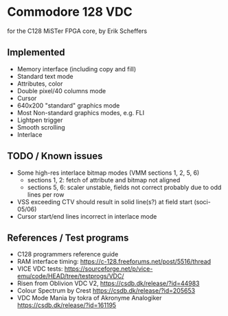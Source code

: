 # Commodore 128 VDC
for the C128 MiSTer FPGA core, by Erik Scheffers

## Implemented
 * Memory interface (including copy and fill)
 * Standard text mode
 * Attributes, color
 * Double pixel/40 columns mode
 * Cursor
 * 640x200 "standard" graphics mode
 * Most Non-standard graphics modes, e.g. FLI
 * Lightpen trigger
 * Smooth scrolling
 * Interlace

## TODO / Known issues
 * Some high-res interlace bitmap modes (VMM sections 1, 2, 5, 6)
   * sections 1, 2: fetch of attribute and bitmap not aligned
   * sections 5, 6: scaler unstable, fields not correct probably due to odd lines per row
 * VSS exceeding CTV should result in solid line(s?) at field start (soci-05/06)
 * Cursor start/end lines incorrect in interlace mode
 
## References / Test programs
 * C128 programmers reference guide
 * RAM interface timing: https://c-128.freeforums.net/post/5516/thread
 * VICE VDC tests: https://sourceforge.net/p/vice-emu/code/HEAD/tree/testprogs/VDC/
 * Risen from Oblivion VDC V2, https://csdb.dk/release/?id=44983
 * Colour Spectrum by Crest https://csdb.dk/release/?id=205653
 * VDC Mode Mania by tokra of Akronyme Analogiker https://csdb.dk/release/?id=161195
